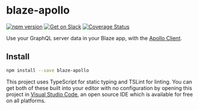 # blaze-apollo

[![npm version](https://badge.fury.io/js/blaze-apollo.svg)](https://badge.fury.io/js/blaze-apollo)
[![Get on Slack](https://img.shields.io/badge/slack-join-orange.svg)](http://www.apollostack.com/#slack)
[![Coverage Status](https://coveralls.io/repos/github/apollostack/blaze-apollo/badge.svg?branch=master)](https://coveralls.io/github/apollostack/blaze-apollo?branch=master)

Use your GraphQL server data in your Blaze app, with the [Apollo Client](https://github.com/apollostack/apollo-client).

## Install

```bash
npm install --save blaze-apollo
```

This project uses TypeScript for static typing and TSLint for linting. You can get both of these built into your editor with no configuration by opening this project in [Visual Studio Code](https://code.visualstudio.com/), an open source IDE which is available for free on all platforms.
